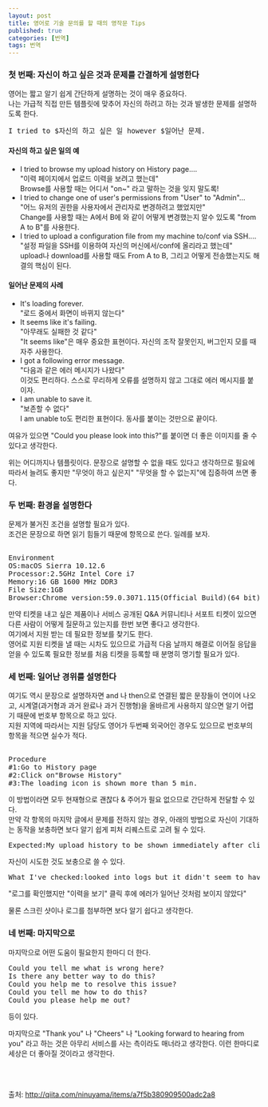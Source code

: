 ```yaml
---
layout: post
title: 영어로 기술 문의를 할 때의 영작문 Tips
published: true
categories: [번역]
tags: 번역
---
```

### 첫 번째: 자신이 하고 싶은 것과 문제를 간결하게 설명한다  
영어는 짧고 알기 쉽게 간단하게 설명하는 것이 매우 중요하다.  
나는 가급적 직접 만든 템플릿에 맞추어 자신의 하려고 하는 것과 발생한 문제를 설명하도록 한다.  
<pre>
I tried to $자신의 하고 싶은 일 however $일어난 문제.
</pre>  
  
#### 자신의 하고 싶은 일의 예
- I tried to browse my upload history on History page....  
  "이력 페이지에서 업로드 이력을 보려고 했는데"  
  Browse를 사용할 때는 어디서 "on~" 라고 말하는 것을 잊지 말도록!  
- I tried to change one of user's permissions from "User" to "Admin"...  
  "어느 유저의 권한을 사용자에서 관리자로 변경하려고 했었지만"  
  Change를 사용할 때는 A에서 B에 와 같이 어떻게 변경했는지 알수 있도록 "from A to B"를 사용한다.  
- I tried to upload a configuration file from my machine to/conf via SSH....  
  "설정 파일을 SSH를 이용하여 자신의 머신에서/conf에 올리라고 했는데"  
  upload나 download를 사용할 때도 From A to B, 그리고 어떻게 전송했는지도 해결의 핵심이 된다.  
    
  
#### 일어난 문제의 사례  
- It's loading forever.  
  "로드 중에서 화면이 바뀌지 않는다"  
- It seems like it's failing.  
  "아무래도 실패한 것 같다"  
  "It seems like"은 매우 중요한 표현이다. 자신의 조작 잘못인지, 버그인지 모를 때 자주 사용한다.  
- I got a following error message.  
  "다음과 같은 에러 메시지가 나왔다"  
  이것도 편리하다. 스스로 무리하게 오류를 설명하지 않고 그대로 에러 메시지를 붙이자.  
- I am unable to save it.   
  "보존할 수 없다"  
  I am unable to도 편리한 표현이다. 동사를 붙이는 것만으로 끝이다.  
  
    
여유가 있으면 "Could you please look into this?"를 붙이면 더 좋은 이미지를 줄 수 있다고 생각한다.   
  
위는 어디까지나 템플릿이다.  문장으로 설명할 수 없을 때도 있다고 생각하므로 필요에 따라서 늘려도 좋지만 "무엇이 하고 싶은지" "무엇을 할 수 없는지"에 집중하여 쓰면 좋다.  
   
     
### 두 번째: 환경을 설명한다
문제가 불거진 조건을 설명할 필요가 있다.  
조건은 문장으로 하면 읽기 힘들기 때문에 항목으로 쓴다. 일례를 보자.  
   
<pre>   
Environment
OS:macOS Sierra 10.12.6
Processor:2.5GHz Intel Core i7
Memory:16 GB 1600 MHz DDR3
File Size:1GB
Browser:Chrome version:59.0.3071.115(Official Build)(64 bit)
</pre>  
  
만약 티켓을 내고 싶은 제품이나 서비스 공개된 Q&A 커뮤니티나 서포트 티켓이 있으면 다른 사람이 어떻게 질문하고 있는지를 한번 보면 좋다고 생각한다.  
여기에서 지원 받는 데 필요한 정보를 찾기도 한다.  
영어로 지원 티켓을 낼 때는 시차도 있으므로 가급적 다음 날까지 해결로 이어질 응답을 얻을 수 있도록 필요한 정보를 처음 티켓을 등록할 때 분명히 명기할 필요가 있다.  
  
  
### 세 번째: 일어난 경위를 설명한다
여기도 역시 문장으로 설명하자면 and 나 then으로 연결된 짧은 문장들이 연이어 나오고, 시계열(과거형과 과거 완료나 과거 진행형)을 올바르게 사용하지 않으면 알기 어렵기 때문에 번호부 항목으로 하고 있다.  
지원 지역에 따라서는 지원 담당도 영어가 두번째 외국어인 경우도 있으므로 번호부의 항목을 적으면 실수가 적다.  
  
<pre>  
Procedure
#1:Go to History page
#2:Click on"Browse History"
#3:The loading icon is shown more than 5 min.
</pre>  
  
이 방법이라면 모두 현재형으로 괜찮다 & 주어가 필요 없으므로 간단하게 전달할 수 있다.  
만약 각 항목의 마지막 글에서 문제를 전하지 않는 경우, 아래의 방법으로 자신이 기대하는 동작을 보충하면 보다 알기 쉽게 피처 리퀘스트로 고려 될 수 있다.  
<pre>
Expected:My upload history to be shown immediately after clicking on"Browse History".
</pre>  
  
자신이 시도한 것도 보충으로 쓸 수 있다.  
<pre>
What I've checked:looked into logs but it didn't seem to have any errors after clicking on"Browse History".
</pre>  
"로그를 확인했지만 "이력을 보기" 클릭 후에 에러가 일어난 것처럼 보이지 않았다"  
  
    
물론 스크린 샷이나 로그를 첨부하면 보다 알기 쉽다고 생각한다.  
  
  
### 네 번째: 마지막으로
마지막으로 어떤 도움이 필요한지 한마디 더 한다.  
<pre>
Could you tell me what is wrong here?
Is there any better way to do this?
Could you help me to resolve this issue?
Could you tell me how to do this?
Could you please help me out?
</pre>  
  
등이 있다.  
  
마지막으로 "Thank you" 나 "Cheers" 나 "Looking forward to hearing from you" 라고 하는 것은 아무리 서비스를 사는 측이라도 매너라고 생각한다. 이런 한마디로 세상은 더 좋아질 것이라고 생각한다.   
  
  
<br>
<br>  

출처: http://qiita.com/ninuyama/items/a7f5b380909500adc2a8
